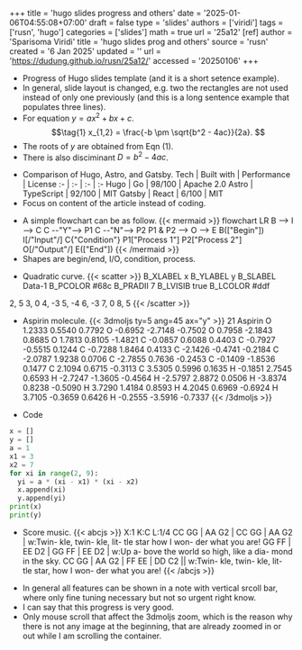 +++
title = 'hugo slides progress and others'
date = '2025-01-06T04:55:08+07:00'
draft = false
type = 'slides'
authors = ['viridi']
tags = ['rusn', 'hugo']
categories = ['slides']
math = true
url = '25a12'
[ref]
author = 'Sparisoma Viridi' 
title = 'hugo slides prog and others'
source = 'rusn'
created = '6 Jan 2025'
updated = ''
url = 'https://dudung.github.io/rusn/25a12/'
accessed = '20250106'
+++
<!--more-->

+ Progress of Hugo slides template (and it is a short setence example).
+ In general, slide layout is changed, e.g. two the rectangles are not used instead of only one previously (and this is a long sentence example that populates three lines). 
+ For equation $y = ax^2 + bx + c$.
$$\tag{1}
x_{1,2} = \frac{-b \pm \sqrt{b^2 - 4ac}}{2a}.
$$
+ The roots of $y$ are obtained from Eqn (1).
+ There is also disciminant $D = b^2 - 4ac$.

- Comparison of Hugo, Astro, and Gatsby.
Tech | Built with | Performance | License
:- | :- | :- | :-
Hugo   | Go          | 98/100 | Apache 2.0
Astro  | TypeScript  | 92/100 | MIT
Gatsby | React       | 6/100 | MIT
- Focus on content of the article instead of coding.

+ A simple flowchart can be as follow.
{{< mermaid >}}
flowchart LR
  B --> I --> C
  C --"Y"--> P1
  C --"N"--> P2
  P1 & P2 --> O --> E
  B(["Begin"])
  I[/"Input"/]
  C{"Condition"}
  P1["Process 1"]
  P2["Process 2"]
  O[/"Output"/]
  E(["End"])
{{< /mermaid >}}
+ Shapes are begin/end, I/O, condition, process.

- Quadratic curve.
{{< scatter >}}
B_XLABEL x
B_YLABEL y
B_SLABEL Data-1
B_PCOLOR #68c
B_PRADII 7
B_LVISIB true
B_LCOLOR #ddf

2, 5
3, 0
4, -3
5, -4
6, -3
7, 0 
8, 5
{{< /scatter >}}

+ Aspirin molecule.
{{< 3dmoljs ty=5 ang=45 ax="y" >}}
21
Aspirin
O    1.2333    0.5540    0.7792
O   -0.6952   -2.7148   -0.7502
O    0.7958   -2.1843    0.8685
O    1.7813    0.8105   -1.4821
C   -0.0857    0.6088    0.4403
C   -0.7927   -0.5515    0.1244
C   -0.7288    1.8464    0.4133
C   -2.1426   -0.4741   -0.2184
C   -2.0787    1.9238    0.0706
C   -2.7855    0.7636   -0.2453
C   -0.1409   -1.8536    0.1477
C    2.1094    0.6715   -0.3113
C    3.5305    0.5996    0.1635
H   -0.1851    2.7545    0.6593
H   -2.7247   -1.3605   -0.4564
H   -2.5797    2.8872    0.0506
H   -3.8374    0.8238   -0.5090
H    3.7290    1.4184    0.8593
H    4.2045    0.6969   -0.6924
H    3.7105   -0.3659    0.6426
H   -0.2555   -3.5916   -0.7337
{{< /3dmoljs >}}

- Code
```py
x = []
y = []
a = 1
x1 = 3
x2 = 7
for xi in range(2, 9):
  yi = a * (xi - x1) * (xi - x2)
  x.append(xi)
  y.append(yi)
print(x)
print(y)
```

+ Score music.
{{< abcjs >}}
X:1
K:C
L:1/4
CC GG | AA G2 | CC GG | AA G2 |
w:Twin- kle, twin- kle, lit- tle star how I won- der what you are!
GG FF | EE D2 | GG FF | EE D2 |
w:Up a- bove the world so high, like a dia- mond in the sky.
CC GG | AA G2 | FF EE | DD C2 ||
w:Twin- kle, twin- kle, lit- tle star, how I won- der what you are!
{{< /abcjs >}}

- In general all features can be shown in a note with vertical srcoll bar, where only fine tuning necessary but not so urgent right know.
- I can say that this progress is very good.
- Only mouse scroll that affect the 3dmoljs zoom, which is the reason why there is not any image at the beginning, that are already zoomed in or out while I am scrolling the container.
